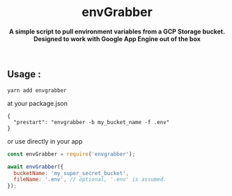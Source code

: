 <h1 align="center"> envGrabber </h1>
<p align="center">
  <b >A simple script to pull environment variables from a GCP Storage bucket. Designed to work with Google App Engine out of the box</b>
</p>
<br>

## Usage :
```
yarn add envgrabber
```

at your package.json
```
{
  "prestart": "envgrabber -b my_bucket_name -f .env"
}
```

or use directly in your app
````javascript
const envGrabber = require('envgrabber');

await envGrabber({
  bucketName: 'my_super_secret_bucket',
  fileName: '.env', // optional, '.env' is assumed.
});
````